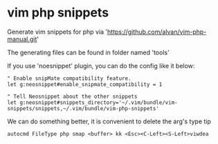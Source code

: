 # vim php snippets

Generate vim snippets for php via 'https://github.com/alvan/vim-php-manual.git'

The generating files can be found in folder named 'tools'

If you use 'noesnippet' plugin, you can do the config like it below:

~~~vim
" Enable snipMate compatibility feature.
let g:neosnippet#enable_snipmate_compatibility = 1

" Tell Neosnippet about the other snippets
let g:neosnippet#snippets_directory='~/.vim/bundle/vim-snippets/snippets,~/.vim/bundle/vim-php-snippets'
~~~

We can do something better, it is convenient to delete the arg's type tip
~~~vim
autocmd FileType php smap <buffer> kk <Esc><C-Left><S-Left>viwdea
~~~

